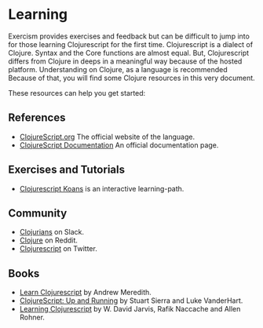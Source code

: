 # Learning

Exercism provides exercises and feedback but can be difficult to jump into for those learning Clojurescript for the first time.
Clojurescript is a dialect of Clojure. Syntax and the Core functions are almost equal. But, Clojurescript differs from Clojure in deeps in a meaningful way because of the hosted platform.
Understanding on Clojure, as a language is recommended Because of that, you will find some Clojure resources in this very document.

These resources can help you get started:

## References
- [ClojureScript.org](https://clojurescript.org/index) The official website of the language.
- [ClojureScript Documentation](https://clojurescript.org/reference/documentation) An official documentation page.

## Exercises and Tutorials
- [Clojurescript Koans](http://clojurescriptkoans.com/) is an interactive learning-path.

## Community
- [Clojurians](http://clojurians.slack.com/) on Slack.
- [Clojure](https://www.reddit.com/r/Clojure/) on Reddit.
- [Clojurescript](https://twitter.com/scriptclojure) on Twitter.

## Books
- [Learn Clojurescript](https://www.learn-clojurescript.com/) by Andrew Meredith.
- [ClojureScript: Up and Running](https://www.amazon.com/ClojureScript-Running-Functional-Programming-Web/dp/1449327435) by Stuart Sierra and Luke VanderHart.
- [Learning Clojurescript](https://www.packtpub.com/product/learning-clojurescript/9781785887635) by W. David Jarvis, Rafik Naccache and Allen Rohner.
